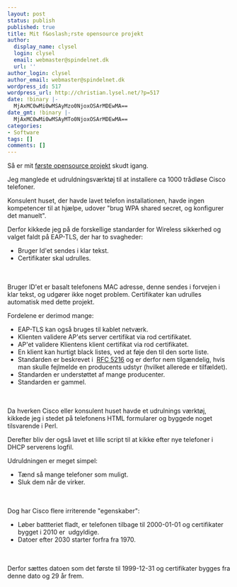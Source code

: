 ```yaml
---
layout: post
status: publish
published: true
title: Mit f&oslash;rste opensource projekt
author:
  display_name: clysel
  login: clysel
  email: webmaster@spindelnet.dk
  url: ''
author_login: clysel
author_email: webmaster@spindelnet.dk
wordpress_id: 517
wordpress_url: http://christian.lysel.net/?p=517
date: !binary |-
  MjAxMC0wMi0wMSAyMzo0NjoxOSArMDEwMA==
date_gmt: !binary |-
  MjAxMC0wMi0wMSAyMTo0NjoxOSArMDEwMA==
categories:
- Software
tags: []
comments: []
---
```

<p>S&aring; er mit <a href="http://code.google.com/p/cisco7925g-eap-tls-deployment/" target="_blank">f&oslash;rste opensource projekt</a> skudt igang.</p>
<p>Jeg manglede et udruldningsv&aelig;rkt&oslash;j til at installere ca 1000 tr&aring;dl&oslash;se Cisco telefoner.</p>
<p>Konsulent huset, der havde lavet telefon installationen, havde ingen kompetencer til at hj&aelig;lpe, udover "brug WPA shared secret, og konfigurer det manuelt".</p>
<p>Derfor kikkede jeg p&aring; de forskellige standarder for Wireless sikkerhed og valget faldt p&aring; EAP-TLS, der har to svagheder:</p>
<ul>
<li>Bruger Id'et sendes i klar tekst.</li>
<li>Certifikater skal udrulles.</li><br />
</ul><br />
Bruger ID'et er basalt telefonens MAC adresse, denne sendes i forvejen i klar tekst, og udg&oslash;rer ikke noget problem. Certifikater kan udrulles automatisk med dette projekt.</p>
<p>Fordelene er derimod mange:</p>
<ul>
<li>EAP-TLS kan ogs&aring; bruges til kablet netv&aelig;rk.</li>
<li>Klienten validere AP'ets server certifikat via rod certifikatet.</li>
<li>AP'et validere Klientens klient certifikat via rod certifikatet.</li>
<li>En klient kan hurtigt black listes, ved at f&oslash;je den til den sorte liste.</li>
<li>Standarden er beskrevet i&nbsp; <a href="http://tools.ietf.org/html/rfc5216" target="_blank">RFC 5216</a> og er derfor nem tilg&aelig;ndelig, hvis man skulle fejlmelde en producents udstyr (hvilket allerede er tilf&aelig;ldet).</li>
<li>Standarden er underst&oslash;ttet af mange producenter.</li>
<li>Standarden er gammel.</li><br />
</ul><br />
Da hverken Cisco eller konsulent huset havde et udrulnings v&aelig;rkt&oslash;j, kikkede jeg i stedet p&aring; telefonens HTML formularer og byggede noget tilsvarende i Perl.</p>
<p>Derefter bliv der ogs&aring; lavet et lille script til at kikke efter nye telefoner i DHCP serverens logfil.</p>
<p>Udruldningen er meget simpel:</p>
<ul>
<li>T&aelig;nd s&aring; mange telefoner som muligt.</li>
<li>Sluk dem n&aring;r de virker.</li><br />
</ul><br />
Dog har Cisco flere irriterende "egenskaber":</p>
<ul>
<li>L&oslash;ber battteriet fladt, er telefonen tilbage til 2000-01-01 og certifikater bygget i 2010 er&nbsp; udgyldige.</li>
<li>Datoer efter 2030 starter forfra fra 1970.</li><br />
</ul><br />
Derfor s&aelig;ttes datoen som det f&oslash;rste til 1999-12-31 og certifikater bygges fra denne dato og 29 &aring;r frem.</p>
